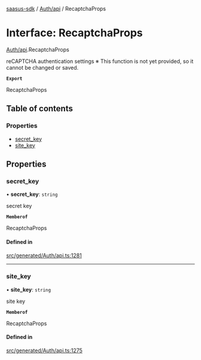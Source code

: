 [saasus-sdk](../README.md) / [Auth/api](../modules/Auth_api.md) / RecaptchaProps

# Interface: RecaptchaProps

[Auth/api](../modules/Auth_api.md).RecaptchaProps

reCAPTCHA authentication settings ※ This function is not yet provided, so it cannot be changed or saved.

**`Export`**

RecaptchaProps

## Table of contents

### Properties

- [secret\_key](Auth_api.RecaptchaProps.md#secret_key)
- [site\_key](Auth_api.RecaptchaProps.md#site_key)

## Properties

### secret\_key

• **secret\_key**: `string`

secret key

**`Memberof`**

RecaptchaProps

#### Defined in

[src/generated/Auth/api.ts:1281](https://github.com/saasus-platform/saasus-sdk-javascript/blob/c67ac22/src/generated/Auth/api.ts#L1281)

___

### site\_key

• **site\_key**: `string`

site key

**`Memberof`**

RecaptchaProps

#### Defined in

[src/generated/Auth/api.ts:1275](https://github.com/saasus-platform/saasus-sdk-javascript/blob/c67ac22/src/generated/Auth/api.ts#L1275)
